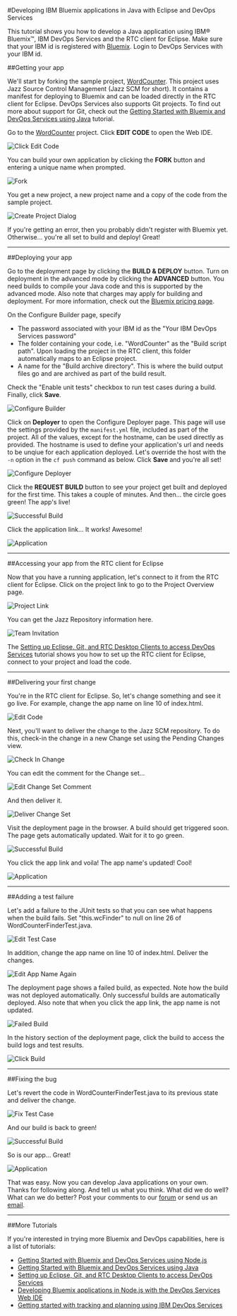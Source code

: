 #Developing IBM Bluemix applications in Java with Eclipse and DevOps Services

This tutorial shows you how to develop a Java application using IBM® Bluemix™, IBM DevOps Services and the RTC client for Eclipse. 
Make sure that your IBM id is registered with [Bluemix](//bluemix.net). Login to DevOps Services with your IBM id.


##Getting your app

We'll start by forking the sample project, [WordCounter](https://hub.jazz.net/project/pskhadke/WordCounter/overview).
This project uses Jazz Source Control Management (Jazz SCM for short). It contains a manifest for deploying to Bluemix
and can be loaded directly in the RTC client for Eclipse. DevOps Services also supports Git projects. To find out more
about support for Git, check out the
[Getting Started with Bluemix and DevOps Services using Java](/tutorials/jazzeditorjava) tutorial.

Go to the [WordCounter](https://hub.jazz.net/project/pskhadke/WordCounter/overview) project. Click **EDIT CODE** to
open the Web IDE.

![Click Edit Code](/tutorials/jazzrtc/images/click_edit_code.jpg "Click Edit Code")

You can build your own application by clicking the **FORK** button and entering a unique name when prompted.

![Fork](/tutorials/jazzrtc/images/fork.jpg "Fork")

You get a new project, a new project name and a copy of the code from the sample project.

![Create Project Dialog](/tutorials/jazzrtc/images/create_project.jpg "Create Project Dialog")

If you're getting an error, then you probably didn't register with Bluemix yet. Otherwise... you're all set to build and deploy!
Great!

---
##Deploying your app

Go to the deployment page by clicking the **BUILD & DEPLOY** button. Turn on deployment in the advanced mode by clicking the
**ADVANCED** button. You need builds to compile your Java code and this is supported by the advanced mode. Also note that
charges may apply for building and deployment. For more information, check out the [Bluemix pricing page](https://ace.ng.bluemix.net/#/pricing).

On the Configure Builder page, specify
	
* The password associated with your IBM id as the "Your IBM DevOps Services password"
* The folder containing your code, i.e. "WordCounter" as the "Build script path". Upon loading the project in the RTC client, this folder
automatically maps to an Eclipse project.
* A name for the "Build archive directory". This is where the build output files go and are archived as part of the build result.

Check the "Enable unit tests" checkbox to run test cases during a build. Finally, click **Save**.

![Configure Builder](/tutorials/jazzrtc/images/configure_builder.jpg "Configure Builder")

Click on **Deployer** to open the Configure Deployer page. This page will use the settings provided by the `manifest.yml`
file, included as part of the project. All of the values, except for the hostname, can be used directly as provided. The
hostname is used to define your application's url and needs to be unqiue for each application deployed. Let's override the
host with the `-n` option in the `cf push` command as below. Click **Save** and you're all set!

![Configure Deployer](/tutorials/jazzrtc/images/configure_deployer.jpg "Configure Deployer")

Click the **REQUEST BUILD** button to see your project get built and deployed for the first time. This takes a couple of
minutes. And then... the circle goes green! The app's live!

![Successful Build](/tutorials/jazzrtc/images/build1_success.jpg "Successful Build")

Click the application link... It works! Awesome!

![Application](/tutorials/jazzrtc/images/app.jpg "Application")

---
##Accessing your app from the RTC client for Eclipse

Now that you have a running application, let's connect to it from the RTC client for Eclipse. Click on the project link to
go to the Project Overview page. 

![Project Link](/tutorials/jazzrtc/images/project_link.jpg "Project Link")

You can get the Jazz Repository information here. 

![Team Invitation](/tutorials/jazzrtc/images/team_invite.jpg "Team Invitation")

The [Setting up Eclipse, Git, and RTC Desktop Clients to access DevOps Services](/tutorials/clients#working_with_a_jazz_scm_project) tutorial shows you how to
set up the RTC client for Eclipse, connect to your project and load the code.						

---
##Delivering your first change

You're in the RTC client for Eclipse. So, let's change something and see it go live. For example, change the app name on
line 10 of index.html.

![Edit Code](/tutorials/jazzrtc/images/edit_code.jpg "Edit Code")

Next, you'll want to deliver the change to the Jazz SCM repository. To do this, check-in the change in a new Change set
using the Pending Changes view.

![Check In Change](/tutorials/jazzrtc/images/checkin.jpg "Check In Change")

You can edit the comment for the Change set...

![Edit Change Set Comment](/tutorials/jazzrtc/images/edit_comment.jpg "Edit Change Set Comment")

And then deliver it. 

![Deliver Change Set](/tutorials/jazzrtc/images/deliver.jpg "Deliver Change Set")

Visit the deployment page in the browser. A build should get triggered soon. The page gets automatically updated. Wait for
it to go green.

![Successful Build](/tutorials/jazzrtc/images/build2_success.jpg "Successful Build")

You click the app link and voila! The app name's updated! Cool!

![Application](/tutorials/jazzrtc/images/app2.jpg "Application") 

---
##Adding a test failure

Let's add a failure to the JUnit tests so that you can see what happens when the build fails. Set "this.wcFinder" to null
on line 26 of WordCounterFinderTest.java.

![Edit Test Case](/tutorials/jazzrtc/images/edit_testcase.jpg "Edit Test Case")

In addition, change the app name on line 10 of index.html. Deliver the changes.

![Edit App Name Again](/tutorials/jazzrtc/images/edit_code_2.jpg "Edit App Name Again")

The deployment page shows a failed build, as expected. Note how the build was not deployed automatically. Only successful
builds are automatically deployed. Also note that when you click the app link, the app name is not updated. 

![Failed Build](/tutorials/jazzrtc/images/build3_failure.jpg "Failed Build")

In the history section of the deployment page, click the build to access the build logs and test results.

![Click Build](/tutorials/jazzrtc/images/build_log.jpg "Click Build")

---
##Fixing the bug

Let's revert the code in WordCounterFinderTest.java to its previous state and deliver the change.

![Fix Test Case](/tutorials/jazzrtc/images/fix_testcase.jpg "Fix Test Case")

And our build is back to green! 

![Successful Build](/tutorials/jazzrtc/images/build4_success.jpg "Successful Build")

So is our app... Great!

![Application](/tutorials/jazzrtc/images/app3.jpg "Application")
						
That was easy. Now you can develop Java applications on your own. Thanks for following along. And tell us what you think.
What did we do well? What can we do better? Post your comments to our [forum](https://www.ibmdw.net/answers?community=jazzhub)
or send us an [email](mailto:hub%40jazz.net).

---

##More Tutorials

If you're interested in trying more Bluemix and DevOps capabilities, here is a list of tutorials:

* [Getting Started with Bluemix and DevOps Services using Node.js](/tutorials/jazzeditor)
* [Getting Started with Bluemix and DevOps Services using Java](/tutorials/jazzeditorjava)
* [Setting up Eclipse, Git, and RTC Desktop Clients to access DevOps Services](/tutorials/clients)
* [Developing Bluemix applications in Node.js with the DevOps Services Web IDE](/tutorials/jazzweb)
* [Getting started with tracking and planning using IBM DevOps Services](/tutorials/trackplan)			
